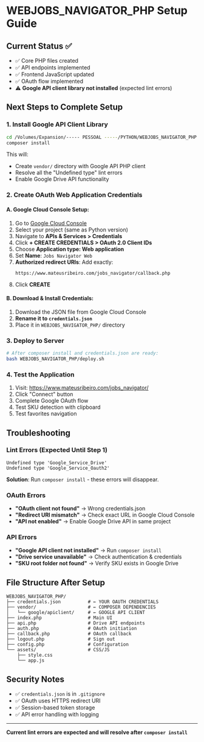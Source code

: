 # WEBJOBS_NAVIGATOR_PHP Setup Guide

## Current Status ✅
- ✅ Core PHP files created
- ✅ API endpoints implemented  
- ✅ Frontend JavaScript updated
- ✅ OAuth flow implemented
- ⚠️ **Google API client library not installed** (expected lint errors)

## Next Steps to Complete Setup

### 1. **Install Google API Client Library**
```bash
cd /Volumes/Expansion/----- PESSOAL -----/PYTHON/WEBJOBS_NAVIGATOR_PHP
composer install
```
This will:
- Create `vendor/` directory with Google API PHP client
- Resolve all the "Undefined type" lint errors
- Enable Google Drive API functionality

### 2. **Create OAuth Web Application Credentials**

#### A. Google Cloud Console Setup:
1. Go to [Google Cloud Console](https://console.cloud.google.com/)
2. Select your project (same as Python version)
3. Navigate to **APIs & Services > Credentials**
4. Click **+ CREATE CREDENTIALS > OAuth 2.0 Client IDs**
5. Choose **Application type: Web application**
6. Set **Name**: `Jobs Navigator Web`
7. **Authorized redirect URIs**: Add exactly:
   ```
   https://www.mateusribeiro.com/jobs_navigator/callback.php
   ```
8. Click **CREATE**

#### B. Download & Install Credentials:
1. Download the JSON file from Google Cloud Console
2. **Rename it to `credentials.json`**
3. Place it in `WEBJOBS_NAVIGATOR_PHP/` directory

### 3. **Deploy to Server**
```bash
# After composer install and credentials.json are ready:
bash WEBJOBS_NAVIGATOR_PHP/deploy.sh
```

### 4. **Test the Application**
1. Visit: https://www.mateusribeiro.com/jobs_navigator/
2. Click "Connect" button
3. Complete Google OAuth flow
4. Test SKU detection with clipboard
5. Test favorites navigation

## Troubleshooting

### Lint Errors (Expected Until Step 1)
```
Undefined type 'Google_Service_Drive'
Undefined type 'Google_Service_Oauth2'
```
**Solution**: Run `composer install` - these errors will disappear.

### OAuth Errors
- **"OAuth client not found"** → Wrong credentials.json
- **"Redirect URI mismatch"** → Check exact URL in Google Cloud Console
- **"API not enabled"** → Enable Google Drive API in same project

### API Errors  
- **"Google API client not installed"** → Run `composer install`
- **"Drive service unavailable"** → Check authentication & credentials
- **"SKU root folder not found"** → Verify SKU exists in Google Drive

## File Structure After Setup
```
WEBJOBS_NAVIGATOR_PHP/
├── credentials.json          # ← YOUR OAUTH CREDENTIALS
├── vendor/                   # ← COMPOSER DEPENDENCIES  
│   └── google/apiclient/     # ← GOOGLE API CLIENT
├── index.php                 # Main UI
├── api.php                   # Drive API endpoints
├── auth.php                  # OAuth initiation
├── callback.php              # OAuth callback
├── logout.php                # Sign out
├── config.php                # Configuration
└── assets/                   # CSS/JS
    ├── style.css
    └── app.js
```

## Security Notes
- ✅ `credentials.json` is in `.gitignore` 
- ✅ OAuth uses HTTPS redirect URI
- ✅ Session-based token storage
- ✅ API error handling with logging

---

**Current lint errors are expected and will resolve after `composer install`**